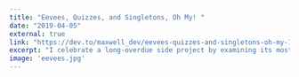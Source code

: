 ```yaml
---
title: "Eevees, Quizzes, and Singletons, Oh My! "
date: "2019-04-05"
external: true
link: "https://dev.to/maxwell_dev/eevees-quizzes-and-singletons-oh-my-1blh"
excerpt: "I celebrate a long-overdue side project by examining its most important pieces - services, singletons, and which Eeveelution matches my personality."
image: 'eevees.jpg'
---
```


